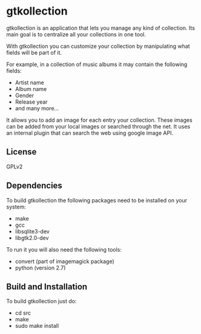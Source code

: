 gtkollection
============

gtkollection is an application that lets you manage any kind of collection. Its
main goal is to centralize all your collections in one tool.

With gtkollection you can customize your collection by manipulating what fields
will be part of it.

For example, in a collection of music albums it may contain the following fields:

* Artist name
* Album name
* Gender
* Release year
* and many more...

It allows you to add an image for each entry your collection. These images can be
added from your local images or searched through the net. It uses an internal
plugin that can search the web using google image API.

License
-------

GPLv2

Dependencies
------------

To build gtkollection the following packages need to be installed on your system:

* make
* gcc
* libsqlite3-dev
* libgtk2.0-dev

To run it you will also need the following tools:

* convert (part of imagemagick package)
* python (version 2.7)

Build and Installation
----------------------

To build gtkollection just do:

* cd src
* make
* sudo make install
